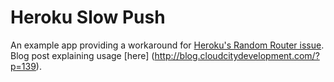 # Heroku Slow Push

An example app providing a workaround for [Heroku's Random Router issue](http://rapgenius.com/James-somers-herokus-ugly-secret-lyrics). Blog post explaining usage [here] (http://blog.cloudcitydevelopment.com/?p=139).